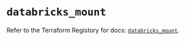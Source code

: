 # `databricks_mount`

Refer to the Terraform Registory for docs: [`databricks_mount`](https://registry.terraform.io/providers/databricks/databricks/1.14.3/docs/resources/mount).

